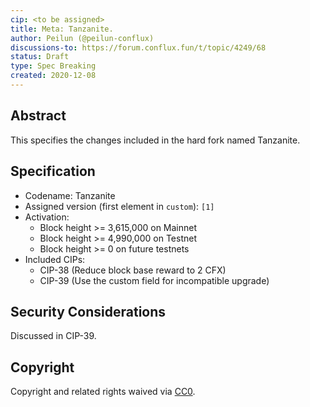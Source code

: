 ```yaml
---
cip: <to be assigned>
title: Meta: Tanzanite.
author: Peilun (@peilun-conflux)
discussions-to: https://forum.conflux.fun/t/topic/4249/68
status: Draft
type: Spec Breaking
created: 2020-12-08
---
```


<!--You can leave these HTML comments in your merged CIP and delete the visible duplicate text guides, they will not appear and may be helpful to refer to if you edit it again. This is the suggested template for new CIPs. Note that a CIP number will be assigned by an editor. When opening a pull request to submit your CIP, please use an abbreviated title in the filename, `CIP-draft_title_abbrev.md`. The title should be 44 characters or less.-->

## Abstract
<!--A short (~200 word) description of the technical issue being addressed.-->

This specifies the changes included in the hard fork named Tanzanite.

## Specification
<!--The technical specification should describe the syntax and semantics of any new feature. The specification should be detailed enough to allow competing, interoperable implementations for any of the current Conflux platforms ([conflux-rust](https://github.com/Conflux-Chain/conflux-rust)).-->

* Codename: Tanzanite
* Assigned version (first element in `custom`): `[1]`
* Activation: 
    * Block height >= 3,615,000 on Mainnet
    * Block height >= 4,990,000 on Testnet
    * Block height >= 0 on future testnets
* Included CIPs:
    * CIP-38 (Reduce block base reward to 2 CFX)
    * CIP-39 (Use the custom field for incompatible upgrade)
## Security Considerations
<!--All CIPs must contain a section that discusses the security implications/considerations relevant to the proposed change. Include information that might be important for security discussions, surfaces risks and can be used throughout the life cycle of the proposal. E.g. include security-relevant design decisions, concerns, important discussions, implementation-specific guidance and pitfalls, an outline of threats and risks and how they are being addressed. CIP submissions missing the "Security Considerations" section will be rejected. a CIP cannot proceed to status "Final" without a Security Considerations discussion deemed sufficient by the reviewers.-->
Discussed in CIP-39.

## Copyright
Copyright and related rights waived via [CC0](https://creativecommons.org/publicdomain/zero/1.0/).
